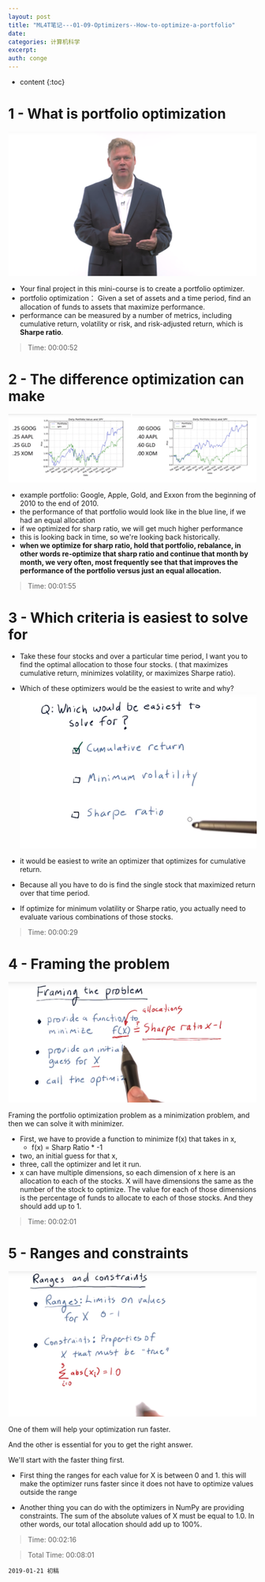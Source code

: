 ```yaml
---
layout: post
title: "ML4T笔记---01-09-Optimizers--How-to-optimize-a-portfolio"
date:
categories: 计算机科学
excerpt:
auth: conge
---
```

* content
{:toc}

# 1 - What is portfolio optimization
![](/assets/images/计算机科学/118382-923fe3e6e6464bb6.png)

* Your final project in this mini-course is to create a portfolio optimizer.
* portfolio optimization： Given a set of assets and a time period, find an allocation of funds to assets that maximize performance.
* performance can be measured by a number of metrics, including cumulative return, volatility or risk, and risk-adjusted return, which is __Sharpe ratio__.

> Time: 00:00:52

# 2 - The difference optimization can make
![image.png](/assets/images/计算机科学/118382-247742f8f6b5fe64.png)

* example portfolio:  Google, Apple, Gold, and Exxon from the beginning of 2010 to the end of 2010.
* the performance of that portfolio would look like in the blue line, if we had an equal allocation
* if we optimized for sharp ratio, we will get much higher performance
* this is looking back in time, so we're looking back historically.
* __when we optimize for sharp ratio, hold that portfolio, rebalance, in other words re-optimize that sharp ratio and continue that month by month, we very often, most frequently see that that improves the performance of the portfolio versus just an equal allocation.__

> Time: 00:01:55

# 3 - Which criteria is easiest to solve for
* Take these four stocks and over a particular time period, I want you to find the optimal allocation to those four stocks. ( that maximizes cumulative return, minimizes volatility, or maximizes Sharpe ratio).
* Which of these optimizers would be the easiest to write and why?
![ ](/assets/images/计算机科学/118382-66ab3e188682c399.png)

* it would be easiest to write an optimizer that optimizes for cumulative return.
* Because all you have to do is find the single stock that maximized return over that time period.
* If optimize for minimum volatility or Sharpe ratio, you actually need to evaluate various combinations of those stocks.

> Time: 00:00:29

# 4 - Framing the problem

![](/assets/images/计算机科学/118382-6ef7629c7b8b910d.png)

Framing the portfolio optimization problem as a minimization problem, and then we can solve it with minimizer.

* First, we have to provide a function to minimize f(x) that takes in x, 
  * f(x) = Sharp Ratio * -1
* two, an initial guess for that x, 
*  three, call the optimizer and let it run.
* x can have multiple dimensions, so each dimension of x here is an allocation to each of the stocks. X will have dimensions the same as the number of the stock to optimize. The value for each of those dimensions is the percentage of funds to allocate to each of those stocks. And they should add up to 1.

> Time: 00:02:01

# 5 - Ranges and constraints

![](/assets/images/计算机科学/118382-e80dc6bc45dbc780.png)
 

One of them will help your optimization run faster.

And the other is essential for you to get the right answer.

We'll start with the faster thing first.

* First thing the ranges for each value for X is between 0 and 1. this will make the optimizer runs faster since it does not have to optimize values outside the range

* Another thing you can do with the optimizers in NumPy are providing constraints. The sum of the absolute values of X must be equal to 1.0. In other words, our total allocation should add up to 100%.

> Time: 00:02:16

> Total Time: 00:08:01

```
2019-01-21 初稿
```
